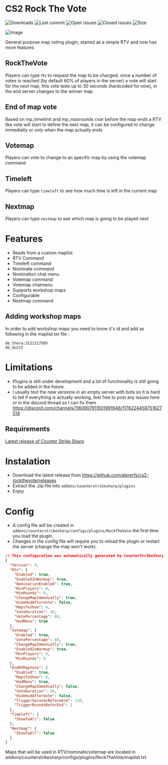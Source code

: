 # CS2 Rock The Vote
![Downloads](https://img.shields.io/github/downloads/abnerfs/cs2-rockthevote/total) ![Last commit](https://img.shields.io/github/last-commit/abnerfs/cs2-rockthevote "Last commit") ![Open issues](https://img.shields.io/github/issues/abnerfs/cs2-rockthevote "Open Issues") ![Closed issues](https://img.shields.io/github/issues-closed/abnerfs/cs2-rockthevote "Closed Issues") ![Size](https://img.shields.io/github/repo-size/abnerfs/dontpad-api "Size")

![image](https://github.com/abnerfs/cs2-rockthevote/assets/14078661/a603d1b6-ba35-4d5a-b887-1b14058a8050)

General purpose map voting plugin, started as a simple RTV and now has more features

## RockTheVote
Players can type rtv to request the map to be changed, once a number of votes is reached (by default 60% of players in the server) a vote will start for the next map, this vote lasts up to 30 seconds (hardcoded for now), in the end server changes to the winner map.

## End of map vote
Based on mp_timelimit and mp_maxrounds cvar before the map ends a RTV like vote will start to define the next map, it can be configured to change immediatly or only when the map actually ends

## Votemap
Players can vote to change to an specific map by using the votemap <mapname> command

## Timeleft
Players can type `timeleft` to see how much time is left in the current map 

## Nextmap
Players can type `nextmap` to see which map is going to be played next

# Features
- Reads from a custom maplist
- RTV Command
- Timeleft command
- Nominate command
- Nomination chat menu
- Votemap command
- Votemap chatmenu
- Supports workshop maps
- Configurable 
- Nextmap command
  
## Adding workshop maps
In order to add workshop maps you need to know it's id and add as following in the maplist.txt file <mapname>:<workshop-id>

```
de_thera:3121217565
de_dust2
```

# Limitations
 - Plugins is still under development and a lot of functionality is still going to be added in the future.
 - I usually test the new versions in an empty server with bots so it is hard to tell if everything is actually working, feel free to post any issues here or in the discord thread so I can fix them https://discord.com/channels/1160907911501991946/1176224458751627514
  
## Requirements
[Latest release of Counter Strike Sharp](https://github.com/roflmuffin/CounterStrikeSharp)

# Instalation
- Download the latest release from https://github.com/abnerfs/cs2-rockthevote/releases
- Extract the .zip file into `addons/counterstrikesharp/plugins`
- Enjoy

# Config
- A config file will be created in `addons/counterstrikesharp/configs/plugins/RockTheVote` the first time you load the plugin.
- Changes in the config file will require you to reload the plugin or restart the server (change the map won't work).

```json
// This configuration was automatically generated by CounterStrikeSharp for plugin 'RockTheVote', at 2024/02/19 10:46:54
{
  "Version": 9,
  "Rtv": {
    "Enabled": true,
    "EnabledInWarmup": true,
    "NominationEnabled": true,
    "MinPlayers": 0,
    "MinRounds": 0,
    "ChangeMapImmediatly": true,
    "HideHudAfterVote": false,
    "MapsToShow": 6,
    "VoteDuration": 30,
    "VotePercentage": 60,
    "HudMenu": true
  },
  "Votemap": {
    "Enabled": true,
    "VotePercentage": 60,
    "ChangeMapImmediatly": true,
    "EnabledInWarmup": true,
    "MinPlayers": 0,
    "MinRounds": 0
  },
  "EndOfMapVote": {
    "Enabled": true,
    "MapsToShow": 6,
    "HudMenu": true,
    "ChangeMapImmediatly": false,
    "VoteDuration": 30,
    "HideHudAfterVote": false,
    "TriggerSecondsBeforeEnd": 120,
    "TriggerRoundsBeforEnd": 2
  },
  "Timeleft": {
    "ShowToAll": false
  },
  "Nextmap": {
    "ShowToAll": false
  }
}
```

Maps that will be used in RTV/nominate/votemap are located in addons/counterstrikesharp/configs/plugins/RockTheVote/maplist.txt
